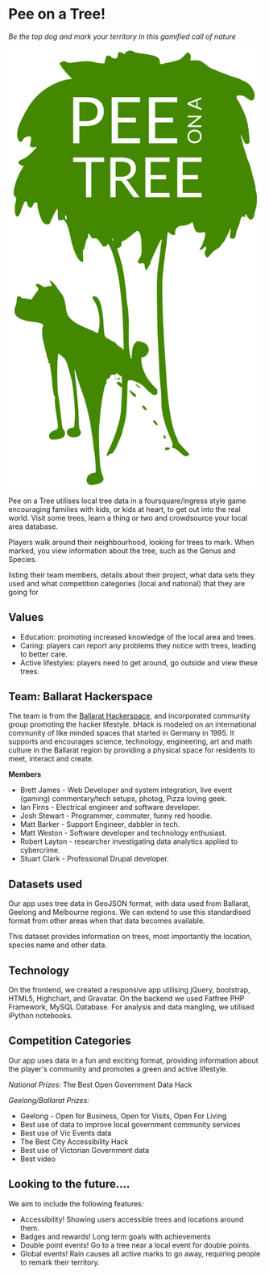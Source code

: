 Pee on a Tree!
==============

*Be the top dog and mark your territory in this gamified call of nature*

<div style="text-align:center" markdown="1">

<img src="web/icons/poat.svg" alt="Pee on a Tree!">

</div>


Pee on a Tree utilises local tree data in a foursquare/ingress style game encouraging families with kids, or kids at heart, to get out into the real world.
Visit some trees, learn a thing or two and crowdsource your local area database.

Players walk around their neighbourhood, looking for trees to mark.
When marked, you view information about the tree, such as the Genus and Species.

listing their team members, details about their project, what data sets they used and what competition categories (local and national) that they are going for


Values
------

* Education: promoting increased knowledge of the local area and trees.
* Caring: players can report any problems they notice with trees, leading to better care.
* Active lifestyles: players need to get around, go outside and view these trees.


Team: Ballarat Hackerspace
--------------------------
The team is from the [Ballarat Hackerspace](http://bhack.in/), and incorporated community group promoting the hacker lifestyle.
bHack is modeled on an international community of like minded spaces that started in Germany in 1995.
It supports and encourages science, technology, engineering, art and math culture in the Ballarat region by providing a physical space for residents to meet, interact and create. 


**Members**

* Brett James - Web Developer and system integration, live event (gaming) commentary/tech setups, photog, Pizza loving geek.
* Ian Firns - Electrical engineer and software developer.
* Josh Stewart - Programmer, commuter, funny red hoodie.
* Matt Barker - Support Engineer, dabbler in tech.
* Matt Weston - Software developer and technology enthusiast.
* Robert Layton - researcher investigating data analytics applied to cybercrime.
* Stuart Clark - Professional Drupal developer.


Datasets used
-------------
Our app uses tree data in GeoJSON format, with data used from Ballarat, Geelong and Melbourne regions.
We can extend to use this standardised format from other areas when that data becomes available.

This dataset provides information on trees, most importantly the location, species name and other data.


Technology
----------

On the frontend, we created a responsive app utilising jQuery, bootstrap, HTML5, Highchart, and Gravatar.
On the backend we used Fatfree PHP Framework, MySQL Database.
For analysis and data mangling, we utilised iPython notebooks.


Competition Categories
----------------------

Our app uses data in a fun and exciting format, providing information about the player's community and promotes a green and active lifestyle.

*National Prizes:*
The Best Open Government Data Hack

*Geelong/Ballarat Prizes:*

* Geelong - Open for Business, Open for Visits, Open For Living
* Best use of data to improve local government community services
* Best use of Vic Events data
* The Best City Accessibility Hack
* Best use of Victorian Government data
* Best video


Looking to the future....
-------------------------

We aim to include the following features:

* Accessibility! Showing users accessible trees and locations around them.
* Badges and rewards! Long term goals with achievements
* Double point events! Go to a tree near a local event for double points.
* Global events! Rain causes all active marks to go away, requiring people to remark their territory.
